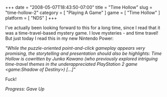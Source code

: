 +++
date = "2008-05-07T18:43:50-07:00"
title = "Time Hollow"
slug = "time-hollow-2"
category = [ "Playing A Game" ]
game = [ "Time Hollow" ]
platform = [ "NDS" ]
+++

I've actually been looking forward to this for a long time, since I read that it was a time-travel-based mystery game.  I love mysteries - and time travel!  But just today I read this in my new Nintendo Power:

<i>"While the puzzle-oriented point-and-click gameplay appears very promising, the storytelling and presentation should also be highlights: Time Hollow is cowritten by Junko Kawano (who previously explored intriguing time-travel themes in the underappreciated PlayStation 2 game <game:Shadow of Destiny>) [...]"</i>

Fuck!

<i>Progress: Gave Up</i>
